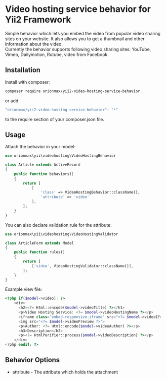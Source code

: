 Video hosting service behavior for Yii2 Framework
=================================================
Simple behavior which lets you embed the video from popular video sharing sites on your website. It also allows you to get a thumbnail and other information about the video.  
Currently the behavior supports following video sharing sites: YouTube, Vimeo, Dailymotion, Rutube, video from Facebook.

Installation
------------
Install with composer:
```bash
composer require orionmax/yii2-video-hosting-service-behavior
```
or add
```bash
"orionmax/yii2-video-hosting-service-behavior": "*"
```
to the require section of your composer.json file.

Usage
-----
Attach the behavior in your model:
```php
use orionmax\yii\videohosting\VideoHostingBehavior

class Article extends ActiveRecord
{
    public function behaviors()
    {
        return [
            [
                'class' => VideoHostingBehavior::className(),
                'attribute' => 'video'
            ],
        ];
    }
}
```
You can also declare validation rule for the attribute:
```php
use orionmax\yii\videohosting\VideoHostingValidator

class ArticleForm extends Model
{
    public function rules()
    {
        return [
            ['video', VideoHostingValidator::className()],
        ];
    }
}
```
Example view file:
```php
<?php if($model->video): ?>
    <div>
      <h2><?= Html::encode($model->videoTitle) ?></h1>
      <p>Video Hosting Service: <?= $model->videoHostingName ?></p>
      <iframe class="embed-responsive-iframe" src="<?= $model->videoIframe ?>" frameborder="0" allowfullscreen></iframe>
      <img src="<?= $model->videoPreview ?>">
      <p>Author: <?= Html::encode($model->videoAuthor) ?></p>
      <h3>Description</h2>
      <p><?= HtmlPurifier::process($model->videoDescription) ?></p>
    </div>
<?php endif; ?>
```

Behavior Options
----------------
* attribute - The attribute which holds the attachment







